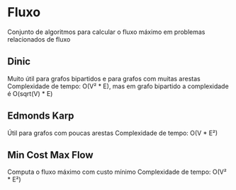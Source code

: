 # Fluxo

Conjunto de algoritmos para calcular o fluxo máximo em problemas relacionados de fluxo

## Dinic

Muito útil para grafos bipartidos e para grafos com muitas arestas
Complexidade de tempo: O(V² * E), mas em grafo bipartido a complexidade é O(sqrt(V) * E)

## Edmonds Karp

Útil para grafos com poucas arestas
Complexidade de tempo: O(V * E²)

## Min Cost Max Flow

Computa o fluxo máximo com custo mínimo
Complexidade de tempo: O(V² * E²)
